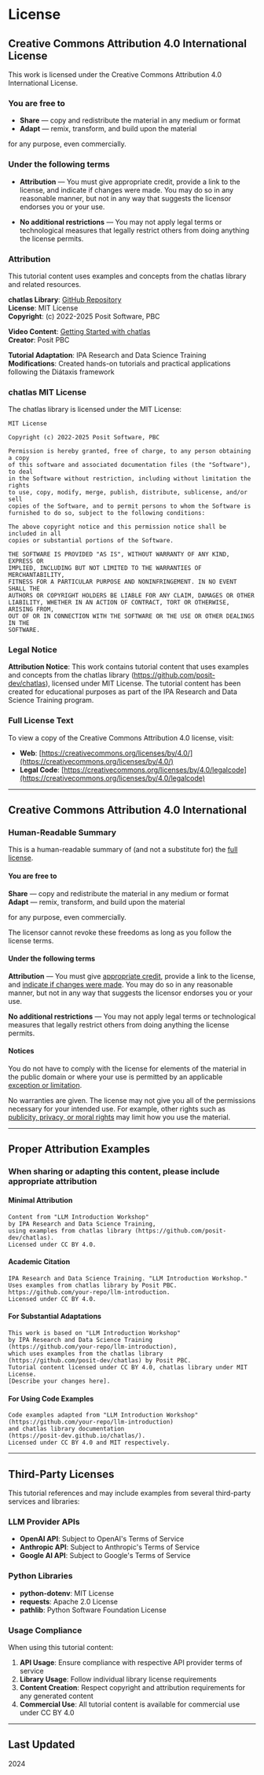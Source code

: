 # License

## Creative Commons Attribution 4.0 International License

This work is licensed under the Creative Commons Attribution 4.0 International License.

### You are free to

- **Share** — copy and redistribute the material in any medium or format
- **Adapt** — remix, transform, and build upon the material

for any purpose, even commercially.

### Under the following terms

- **Attribution** — You must give appropriate credit, provide a link to the license, and indicate if changes were made. You may do so in any reasonable manner, but not in any way that suggests the licensor endorses you or your use.

- **No additional restrictions** — You may not apply legal terms or technological measures that legally restrict others from doing anything the license permits.

### Attribution

This tutorial content uses examples and concepts from the chatlas library and related resources.

**chatlas Library**: [GitHub Repository](https://github.com/posit-dev/chatlas)  
**License**: MIT License  
**Copyright**: (c) 2022-2025 Posit Software, PBC  

**Video Content**: [Getting Started with chatlas](https://youtu.be/owDd1CJ17uQ)  
**Creator**: Posit PBC  

**Tutorial Adaptation**: IPA Research and Data Science Training  
**Modifications**: Created hands-on tutorials and practical applications following the Diátaxis framework  

### chatlas MIT License

The chatlas library is licensed under the MIT License:

```text
MIT License

Copyright (c) 2022-2025 Posit Software, PBC

Permission is hereby granted, free of charge, to any person obtaining a copy
of this software and associated documentation files (the "Software"), to deal
in the Software without restriction, including without limitation the rights
to use, copy, modify, merge, publish, distribute, sublicense, and/or sell
copies of the Software, and to permit persons to whom the Software is
furnished to do so, subject to the following conditions:

The above copyright notice and this permission notice shall be included in all
copies or substantial portions of the Software.

THE SOFTWARE IS PROVIDED "AS IS", WITHOUT WARRANTY OF ANY KIND, EXPRESS OR
IMPLIED, INCLUDING BUT NOT LIMITED TO THE WARRANTIES OF MERCHANTABILITY,
FITNESS FOR A PARTICULAR PURPOSE AND NONINFRINGEMENT. IN NO EVENT SHALL THE
AUTHORS OR COPYRIGHT HOLDERS BE LIABLE FOR ANY CLAIM, DAMAGES OR OTHER
LIABILITY, WHETHER IN AN ACTION OF CONTRACT, TORT OR OTHERWISE, ARISING FROM,
OUT OF OR IN CONNECTION WITH THE SOFTWARE OR THE USE OR OTHER DEALINGS IN THE
SOFTWARE.
```

### Legal Notice

**Attribution Notice**: This work contains tutorial content that uses examples and concepts from the chatlas library (<https://github.com/posit-dev/chatlas>), licensed under MIT License. The tutorial content has been created for educational purposes as part of the IPA Research and Data Science Training program.

### Full License Text

To view a copy of the Creative Commons Attribution 4.0 license, visit:

- **Web**: [https://creativecommons.org/licenses/by/4.0/](https://creativecommons.org/licenses/by/4.0/)
- **Legal Code**: [https://creativecommons.org/licenses/by/4.0/legalcode](https://creativecommons.org/licenses/by/4.0/legalcode)

---

## Creative Commons Attribution 4.0 International

### Human-Readable Summary

This is a human-readable summary of (and not a substitute for) the [full license](https://creativecommons.org/licenses/by/4.0/legalcode).

#### You are free to

**Share** — copy and redistribute the material in any medium or format  
**Adapt** — remix, transform, and build upon the material

for any purpose, even commercially.

The licensor cannot revoke these freedoms as long as you follow the license terms.

#### Under the following terms

**Attribution** — You must give [appropriate credit](https://creativecommons.org/licenses/by/4.0/#), provide a link to the license, and [indicate if changes were made](https://creativecommons.org/licenses/by/4.0/#). You may do so in any reasonable manner, but not in any way that suggests the licensor endorses you or your use.

**No additional restrictions** — You may not apply legal terms or technological measures that legally restrict others from doing anything the license permits.

#### Notices

You do not have to comply with the license for elements of the material in the public domain or where your use is permitted by an applicable [exception or limitation](https://creativecommons.org/licenses/by/4.0/#).

No warranties are given. The license may not give you all of the permissions necessary for your intended use. For example, other rights such as [publicity, privacy, or moral rights](https://creativecommons.org/licenses/by/4.0/#) may limit how you use the material.

---

## Proper Attribution Examples

### When sharing or adapting this content, please include appropriate attribution

#### Minimal Attribution

```text
Content from "LLM Introduction Workshop" 
by IPA Research and Data Science Training, 
using examples from chatlas library (https://github.com/posit-dev/chatlas). 
Licensed under CC BY 4.0.
```

#### Academic Citation

```text
IPA Research and Data Science Training. "LLM Introduction Workshop." 
Uses examples from chatlas library by Posit PBC. 
https://github.com/your-repo/llm-introduction. 
Licensed under CC BY 4.0.
```

#### For Substantial Adaptations

```text
This work is based on "LLM Introduction Workshop" 
by IPA Research and Data Science Training 
(https://github.com/your-repo/llm-introduction), 
which uses examples from the chatlas library 
(https://github.com/posit-dev/chatlas) by Posit PBC. 
Tutorial content licensed under CC BY 4.0, chatlas library under MIT License.
[Describe your changes here].
```

#### For Using Code Examples

```text
Code examples adapted from "LLM Introduction Workshop" 
(https://github.com/your-repo/llm-introduction) 
and chatlas library documentation 
(https://posit-dev.github.io/chatlas/).
Licensed under CC BY 4.0 and MIT respectively.
```

---

## Third-Party Licenses

This tutorial references and may include examples from several third-party services and libraries:

### LLM Provider APIs

- **OpenAI API**: Subject to OpenAI's Terms of Service
- **Anthropic API**: Subject to Anthropic's Terms of Service  
- **Google AI API**: Subject to Google's Terms of Service

### Python Libraries

- **python-dotenv**: MIT License
- **requests**: Apache 2.0 License
- **pathlib**: Python Software Foundation License

### Usage Compliance

When using this tutorial content:

1. **API Usage**: Ensure compliance with respective API provider terms of service
2. **Library Usage**: Follow individual library license requirements
3. **Content Creation**: Respect copyright and attribution requirements for any generated content
4. **Commercial Use**: All tutorial content is available for commercial use under CC BY 4.0

---

## Last Updated

2024
